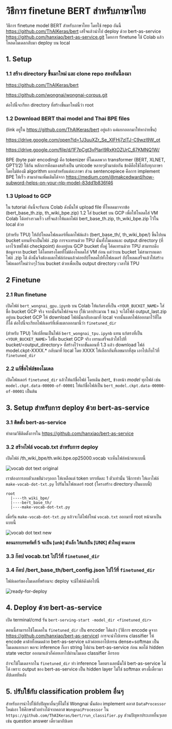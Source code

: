 # วิธีการ finetune BERT สำหรับภาษาไทย

วิธีการ finetune model BERT สำหรับภาษาไทย โดยใช้ repo อันนี้ https://github.com/ThAIKeras/bert เสร็จแล้วนำไป deploy ด้วย bert-as-service https://github.com/hanxiao/bert-as-service.git โดยการ finetune ใช้ Colab แล้วโหลดโมเดลกลับมา deploy บน local

## 1. Setup

### 1.1 สร้าง directory ขึ้นมาใหม่ และ clone repo สองอันนี้ลงมา

https://github.com/ThAIKeras/bert

https://github.com/wongnai/wongnai-corpus.git

ต่อไปนี้จะเรียก directory ที่สร้างขึ้นมาใหม่นี้ว่า root

### 1.2 Download BERT thai model and Thai BPE files
(link อยู่ใน https://github.com/ThAIKeras/bert อยู่แล้ว แค่แยกออกมาให้หาง่ายขึ้น)

https://drive.google.com/open?id=1J3uuXZr_Se_XIFHj7zlTJ-C9wzI9W_ot

https://drive.google.com/file/d/1F7pCgt3vPlarI9RxKtOZUrC_67KMNQ1W/

BPE (byte pair encoding) คือ tokenizer ที่โมเดลพวก transformer (BERT, XLNET, GPT1/2) ใช้กัน หลักการคือมองสตริงเป็น unicode หลายๆตัวมาต่อกัน ข้อดีคือใช้ได้กับทุกภาษาโดยไม่ต้องมี algorithm แยกสำหรับแต่ละภาษา ส่วน sentencepiece คือการ implement BPE ให้เร็ว สามาอ่านเพิ่มเติมได้จาก https://medium.com/@makcedward/how-subword-helps-on-your-nlp-model-83dd1b836f46

### 1.3 Upload to GCP
ใน tutorial อันนี้จะรันบน Colab ดังนั้นให้ upload file ที่โหลดมาจากข้อ (bert_base_th.zip, th_wiki_bpe.zip) 1.2 ใส่ bucket บน GCP เพื่อให้โหลดใส่ VM Colab ได้อย่างรวดเร็ว เสร็จแล้วให้แตกไฟล์ bert_base_th.zip, th_wiki_bpe.zip ไว้ใน local ด้วย

(สำหรับ TPU) ให้อัปโหลดโฟลเดอร์ที่แตกไฟล์แล้ว (bert_base_th/, th_wiki_bpe/) ขึ้นไปบน bucket แทนที่จะเป็นไฟล์ .zip การจะเทรนด้วย TPU นั้นทั้งโมเดลและ output directory (ที่เอาไว้เซฟไฟล์ checkpoint) ต้องอยู่บน GCP bucket ทั้งคู่ โค้ดเทรนด้วย TPU สามารถดึงข้อมูลจาก bucket ได้โดยตรงโดยที่ไม่ต้องโหลดใส่ VM ก่อน แต่ว่าบน bucket ไม่สามารถแตกไฟล์ .zip ได้ ดังนั้นจึงต้องแตกไฟล์ก่อนแล้วค่อยอัปโหลดไปทั้งโฟลเดอร์ อัปโหลดเสร็จแล้วให้สร้างโฟลเดอร์ใหม่ว่างๆไว้บน bucket ด้วยเพื่อเป็น output directory เวลาใช้ TPU

## 2 Finetune

### 2.1 Run finetune
เปิดไฟล์ `bert_wongnai_gpu.ipynb` บน Colab ให้แก้ตรงที่เป็น `<YOUR_BUCKET_NAME>` ใส่ชื่อ bucket GCP จริง จากนั้นรันไฟล์จนจบ (ใช้เวลาประมาณ 1 ชม.) จะได้ไฟล์ output_last.zip อยู่บน bucket GCP ให้ download ไฟล์นั้นกลับลงมาที่ local จากนั้นแตกไฟล์ออกมาไว้ที่ใดก็ได้ ต่อไปนี้จะเรียกไฟล์เดอร์ที่เพิ่งแตกออกมานี้ว่า `finetuned_dir`

(สำหรับ TPU) ให้เปลี่ยนเป็นไฟล์ `bert_wongnai_tpu.ipynb` แทน แก้ตรงที่เป็น `<YOUR_BUCKET_NAME>` ใส่ชื่อ bucket GCP จริง เทรนเสร็จแล้วให้ไปที่ bucket/<output_directory> ที่สร้างไว้จากขั้นตอนที่ 1.3 แล้ว download ไฟล์ model.ckpt-XXXX.* กลับมาที่ local โดย XXXX ให้เลือกอันที่เลขมากที่สุด เอาไปเก็บไว้ที่ `finetuned_dir` 

### 2.2 แก้ชื่อไฟล์ของโมเดล
เปิดโฟลเดอร์ `finetuned_dir` แล้วให้แก้ชื่อไฟล์ โดยเติม *bert_* ข้างหน้า *model* ทุกไฟล์ เช่น `model.ckpt.data-00000-of-00001` ให้แก้ชื่อไฟล์เป็น `bert_model.ckpt.data-00000-of-00001` เป็นต้น

## 3. Setup สำหรับการ deploy ด้วย bert-as-service

### 3.1 ติดตั้ง bert-as-service
ทำตามวิธีติดตั้งการใน https://github.com/hanxiao/bert-as-service

### 3.2 สร้างไฟล์ vocab.txt สำหรับการ deploy
เปิดไฟล์ /th_wiki_bpe/th.wiki.bpe.op25000.vocab จะเห็นไฟล์หน้าตาแบบนี้

![vocab dot text original](https://github.com/sumethy/random-ml-tutorials/blob/master/finetune%20BERT%20in%20Thai/images/vocab_txt_original.png)

เราต้องการลบตัวเลขสีม่วงๆออก ให้เหลือแต่ token บรรทัดละ 1 ตัวเท่านั้น วิธีการทำ ให้เอาไฟล์ `make-vocab-dot-txt.py` ไปรันในโฟลเดอร์ root (โครงสร้าง directory เป็นแบบนี้)

```
root
  |----th_wiki_bpe/ 
  |----bert_base_th/
  |----make-vocab-dot-txt.py
```

เมื่อรัน `make-vocab-dot-txt.py` แล้วจะได้ไฟล์ใหม่ `vocab.txt` ออกมาที่ root หน้าตาเป็นแบบนี้

![vocab dot text new](https://github.com/sumethy/random-ml-tutorials/blob/master/finetune%20BERT%20in%20Thai/images/vocab_txt_new.png)

**ตอนแรกบรรดทัดที่ 5 จะเป็น [unk] ตัวเล็ก ให้แก้เป็น [UNK] ตัวใหญ่ ตามภาพ**

### 3.3 ก๊อป vocab.txt ไปไว้ที่ `finetuned_dir`
### 3.4 ก๊อป /bert_base_th/bert_config.json ไปไว้ที่ `finetuned_dir`
โฟล์เดอร์ของโมเดลที่พร้อมจะ deploy จะมีไฟล์ดังต่อไปนี้

![ready-for-deploy](https://github.com/sumethy/random-ml-tutorials/blob/master/finetune%20BERT%20in%20Thai/images/ready-for-deploy.png)


## 4. Deploy ด้วย bert-as-service
เปิด terminal/cmd รัน `bert-serving-start -model_dir <finetuned_dir>` 

ตอนนี้สามารถใช้โมเดลใน `finetuned_dir` เป็น encoder ได้แล้ว (วิธีการ encode ดูจาก https://github.com/hanxiao/bert-as-service) การจะนำไปเทรน classifier ให้ encode ดาต้าทั้งหมดด้วย bert-as-service แล้วค่อยเอาไปเทรน dense+softmax เป็นโมเดลแยกเอา พอจะ inference ก็เอา string ไปผ่าน bert-as-service ก่อน พอได้ hidden state vector ออกมาแล้วก็ค่อยเอาไปผ่านโมเดล classifier อีกรอบ

ถ้าจะใช้โมเดลจากใน `finetuned_dir` ทำ inference โดยตรงเลยนั้นใช้ bert-as-service ไม่ได้ เพราะ output ของ bert-as-service เป็น hidden layer ไม่ใช่ softmax ตรงนี้เดี๋ยวมาอัปเดททีหลัง

## 5. ปรับใช้กับ classification problem อื่นๆ
สำหรับการนำไปใช้กับปัญหาอื่นๆที่ไม่ใช่ Wongnai นั้นต้อง implement คลาส `DataProcessor` ใหม่เอา ให้ศึกษาตัวอย่างได้จากคลาส `WongnaiProcessor` ใน `https://github.com/ThAIKeras/bert/run_classifier.py` ส่วนปัญหาประเภทอื่นๆเลยเช่น question answer เดี๋ยวมาอัปเดท
